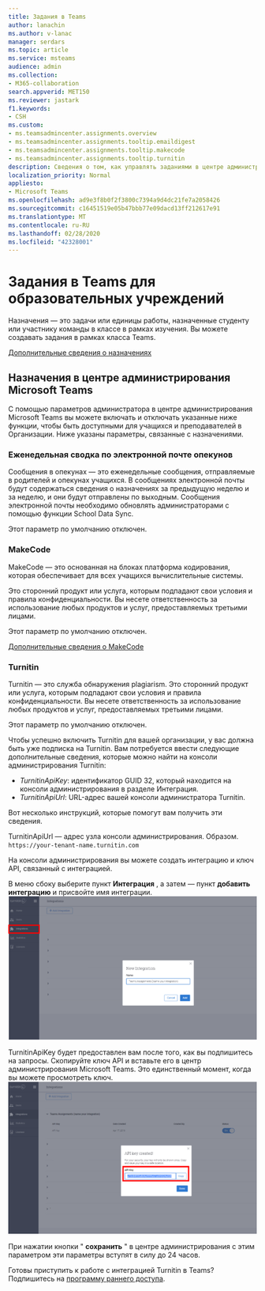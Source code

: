 ```yaml
---
title: Задания в Teams
author: lanachin
ms.author: v-lanac
manager: serdars
ms.topic: article
ms.service: msteams
audience: admin
ms.collection:
- M365-collaboration
search.appverid: MET150
ms.reviewer: jastark
f1.keywords:
- CSH
ms.custom:
- ms.teamsadmincenter.assignments.overview
- ms.teamsadmincenter.assignments.tooltip.emaildigest
- ms.teamsadmincenter.assignments.tooltip.makecode
- ms.teamsadmincenter.assignments.tooltip.turnitin
description: Сведения о том, как управлять заданиями в центре администрирования Microsoft Teams в Teams для образовательных учреждений.
localization_priority: Normal
appliesto:
- Microsoft Teams
ms.openlocfilehash: ad9e3f8b0f2f3800c7394a9d4dc21fe7a2058426
ms.sourcegitcommit: c16451519e05b47bbb77e09dacd13ff212617e91
ms.translationtype: MT
ms.contentlocale: ru-RU
ms.lasthandoff: 02/28/2020
ms.locfileid: "42328001"
---
```

# <a name="assignments-in-teams-for-education"></a>Задания в Teams для образовательных учреждений

Назначения — это задачи или единицы работы, назначенные студенту или участнику команды в классе в рамках изучения. Вы можете создавать задания в рамках класса Teams.

[Дополнительные сведения о назначениях](https://support.office.com/article/microsoft-teams-5aa4431a-8a3c-4aa5-87a6-b6401abea114?ui=en-US&rs=en-IE&ad=IE#ID0EAABAAA=Assignments)

## <a name="assignments-in-the-microsoft-teams-admin-center"></a>Назначения в центре администрирования Microsoft Teams

С помощью параметров администратора в центре администрирования Microsoft Teams вы можете включать и отключать указанные ниже функции, чтобы быть доступными для учащихся и преподавателей в Организации. Ниже указаны параметры, связанные с назначениями.

<a name="#bkemaildigest"> </a>
### <a name="weekly-guardian-email-digest"></a>Еженедельная сводка по электронной почте опекунов

Сообщения в опекунах — это еженедельные сообщения, отправляемые в родителей и опекунах учащихся. В сообщениях электронной почты будут содержаться сведения о назначениях за предыдущую неделю и за неделю, и они будут отправлены по выходным. Сообщения электронной почты необходимо обновлять администраторами с помощью функции School Data Sync.

Этот параметр по умолчанию отключен.

<a name="bkmakecode"> </a>
### <a name="makecode"></a>MakeCode
MakeCode — это основанная на блоках платформа кодирования, которая обеспечивает для всех учащихся вычислительные системы. 

Это сторонний продукт или услуга, которым подпадают свои условия и правила конфиденциальности. Вы несете ответственность за использование любых продуктов и услуг, предоставляемых третьими лицами.

Этот параметр по умолчанию отключен.

[Дополнительные сведения о MakeCode](https://www.microsoft.com/makecode)

<a name="#turnitin"> </a>
### <a name="turnitin"></a>Turnitin

Turnitin — это служба обнаружения plagiarism. Это сторонний продукт или услуга, которым подпадают свои условия и правила конфиденциальности. Вы несете ответственность за использование любых продуктов и услуг, предоставляемых третьими лицами.

Этот параметр по умолчанию отключен.

Чтобы успешно включить Turnitin для вашей организации, у вас должна быть уже подписка на Turnitin. Вам потребуется ввести следующие дополнительные сведения, которые можно найти на консоли администрирования Turnitin:

  * _TurnitinApiKey_: идентификатор GUID 32, который находится на консоли администрирования в разделе Интеграция.
  * _TurnitinApiUrl_: URL-адрес вашей консоли администратора Turnitin.

Вот несколько инструкций, которые помогут вам получить эти сведения.

TurnitinApiUrl — адрес узла консоли администрирования.
Образом. `https://your-tenant-name.turnitin.com`

На консоли администрирования вы можете создать интеграцию и ключ API, связанный с интеграцией.

В меню сбоку выберите пункт **Интеграция** , а затем — пункт **добавить интеграцию** и присвойте имя интеграции.
![Снимок экрана, демонстрирующий Добавление новой интеграции](./educationImages/Assignments_mopo_turnitin2.png)

TurnitinApiKey будет предоставлен вам после того, как вы подпишитесь на запросы. Скопируйте ключ API и вставьте его в центр администрирования Microsoft Teams.  Это единственный момент, когда вы можете просмотреть ключ.
![Снимок экрана, на котором показано, как скопировать ключ API](./educationImages/Assignments_mopo_turnitin3.png)

При нажатии кнопки " **сохранить** " в центре администрирования с этим параметром эти параметры вступят в силу до 24 часов.

Готовы приступить к работе с интеграцией Turnitin в Teams? Подпишитесь на [программу раннего доступа](https://www.turnitin.com/products/feedback-studio/microsoft-teams-integration).
